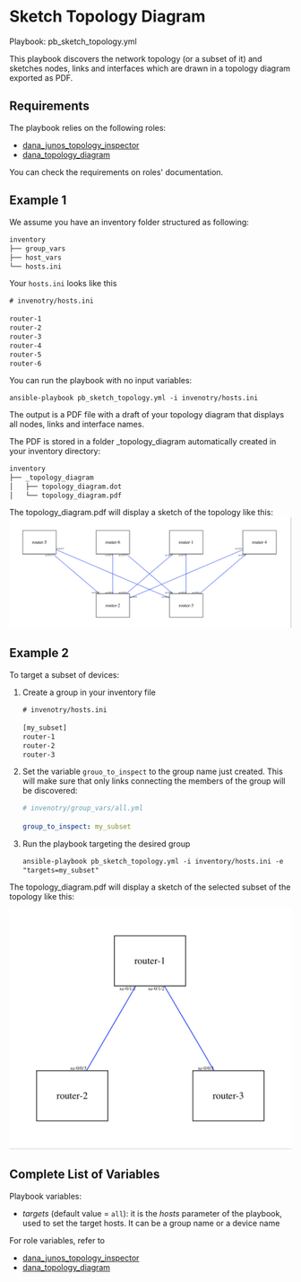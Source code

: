 # Sketch Topology Diagram

Playbook: pb_sketch_topology.yml

This playbook discovers the network topology (or a subset of it) and sketches nodes, links and interfaces which are 
drawn in a topology diagram exported as PDF.
 
## Requirements 

The playbook relies on the following roles:

* [dana_junos_topology_inspector](/roles/dana_junos_topology_inspector/README.md)
* [dana_topology_diagram](/roles/dana_topology_diagram/README.md)

You can check the requirements on roles' documentation.

## Example 1

We assume you have an inventory folder structured as following:

```
inventory
├── group_vars
├── host_vars
└── hosts.ini
```

Your `hosts.ini` looks like this

```
# invenotry/hosts.ini

router-1
router-2
router-3
router-4
router-5
router-6
```

You can run the playbook with no input variables:

```
ansible-playbook pb_sketch_topology.yml -i invenotry/hosts.ini 
```


The output is a PDF file with a draft of your topology diagram that displays all nodes, links and interface names.

The PDF is stored in a folder _topology_diagram automatically created  in your inventory directory:
```
inventory
├── _topology_diagram
│   ├── topology_diagram.dot
│   └── topology_diagram.pdf
```

The topology_diagram.pdf will display a sketch of the topology like this:
![topo_diagram](/docs/images/dana_topology_diagram_pdf_output_example.png)

## Example 2

To target a subset of devices:

1. Create a group in your inventory file

    ```
    # invenotry/hosts.ini 
    
    [my_subset]
    router-1
    router-2
    router-3
    ```

2. Set the variable `grouo_to_inspect` to the group name just created.
This will make sure that only links connecting the members of the group will be discovered:

    ```yaml
    # invenotry/group_vars/all.yml
    
    group_to_inspect: my_subset
    ```
3. Run the playbook targeting the desired group
  
    ```
    ansible-playbook pb_sketch_topology.yml -i inventory/hosts.ini -e "targets=my_subset"
    ```
    
The topology_diagram.pdf will display a sketch of the selected subset of the topology like this:

![topo_diagram_sub](/docs/images/dana_topology_diagram_pdf_output_subset.png)


## Complete List of Variables

Playbook variables:

* _targets_ (default value = `all`): it is the _hosts_ parameter of the playbook, used to set the target hosts. 
It can be a group name or a device name

For role variables, refer to

* [dana_junos_topology_inspector](/roles/dana_junos_topology_inspector/README.md)
* [dana_topology_diagram](/roles/dana_topology_diagram/README.md)

